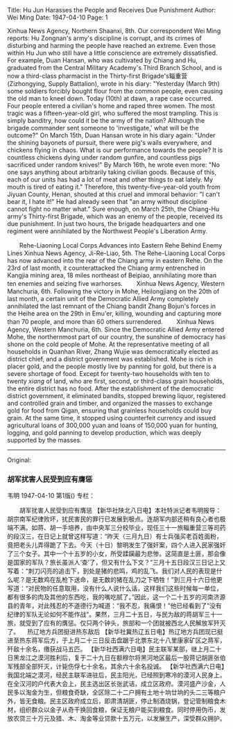 Title: Hu Jun Harasses the People and Receives Due Punishment
Author: Wei Ming
Date: 1947-04-10
Page: 1

Xinhua News Agency, Northern Shaanxi, 8th. Our correspondent Wei Ming reports: Hu Zongnan's army's discipline is corrupt, and its crimes of disturbing and harming the people have reached an extreme. Even those within Hu Jun who still have a little conscience are extremely dissatisfied. For example, Duan Hansan, who was cultivated by Chiang and Hu, graduated from the Central Military Academy's Third Branch School, and is now a third-class pharmacist in the Thirty-first Brigade's辎重营(Zizhongying, Supply Battalion), wrote in his diary: "Yesterday (March 9th) some soldiers forcibly bought flour from the common people, even causing the old man to kneel down. Today (10th) at dawn, a rape case occurred. Four people entered a civilian's home and raped three women. The most tragic was a fifteen-year-old girl, who suffered the most trampling. This is simply banditry, how could it be the army of the nation? Although the brigade commander sent someone to 'investigate,' what will be the outcome?" On March 15th, Duan Hansan wrote in his diary again: "Under the shining bayonets of pursuit, there were pig's wails everywhere, and chickens flying in chaos. What is our performance towards the people? It is countless chickens dying under random gunfire, and countless pigs sacrificed under random knives!" By March 16th, he wrote even more: "No one says anything about arbitrarily taking civilian goods. Because of this, each of our units has had a lot of meat and other things to eat lately. My mouth is tired of eating it." Therefore, this twenty-five-year-old youth from Jiyuan County, Henan, shouted at this cruel and immoral behavior: "I can't bear it, I hate it!" He had already seen that "an army without discipline cannot fight no matter what." Sure enough, on March 25th, the Chiang-Hu army's Thirty-first Brigade, which was an enemy of the people, received its due punishment. In just two hours, the brigade headquarters and one regiment were annihilated by the Northwest People's Liberation Army.

　　Rehe-Liaoning Local Corps Advances into Eastern Rehe Behind Enemy Lines
Xinhua News Agency, Ji-Re-Liao, 5th. The Rehe-Liaoning Local Corps has now advanced into the rear of the Chiang army in eastern Rehe. On the 23rd of last month, it counterattacked the Chiang army entrenched in Kangjia mining area, 18 miles northeast of Beipiao, annihilating more than ten enemies and seizing five warhorses.
　　Xinhua News Agency, Western Manchuria, 6th. Following the victory in Mohe, Heilongjiang on the 20th of last month, a certain unit of the Democratic Allied Army completely annihilated the last remnant of the Chiang bandit Zhang Bojun's forces in the Heihe area on the 29th in Emu'er, killing, wounding and capturing more than 70 people, and more than 60 others surrendered.
　　Xinhua News Agency, Western Manchuria, 6th. Since the Democratic Allied Army entered Mohe, the northernmost part of our country, the sunshine of democracy has shone on the cold people of Mohe. At the representative meeting of all households in Quanhan River, Zhang Wujie was democratically elected as district chief, and a district government was established. Mohe is rich in placer gold, and the people mostly live by panning for gold, but there is a severe shortage of food. Except for twenty-two households with ten to twenty *xiang* of land, who are first, second, or third-class grain households, the entire district has no food. After the establishment of the democratic district government, it eliminated bandits, stopped brewing liquor, registered and controlled grain and timber, and organized the masses to exchange gold for food from Qigan, ensuring that grainless households could buy grain. At the same time, it stopped using counterfeit currency and issued agricultural loans of 300,000 yuan and loans of 150,000 yuan for hunting, logging, and gold panning to develop production, which was deeply supported by the masses.



<hr /> 

Original: 


### 胡军扰害人民受到应有膺惩
韦明
1947-04-10
第1版()
专栏：

　　胡军扰害人民受到应有膺惩
    【新华社陕北八日电】本社特派记者韦明报导：胡宗南军纪律败坏，扰民害民的罪行已发展到极点。连胡军内部还稍有良心者也极端不满。如蒋、胡一手培养，由中央军三分校毕业，现任三十一旅辎重营三等司药的段汉三，在日记上就曾这样写道：“昨天（三月九日）有士兵强买老百姓面粉，竟把老头儿弄得跪了下去。今天（十日）黎明发生了强奸案，四个人进入民家强奸了三个女子。其中一个十五岁的小女，所受蹂躏最为悲惨。这简直是土匪，那会像是国家的军队？旅长虽派人‘查’了，但又有什么下文？”三月十五日段汉三日记上又写着：“刺刀闪亮的追击下，到处是猪的悲鸣，鸡的乱飞。我们对人民的表现是什么呢？是无数鸡在乱枪下送命，是无数的猪在乱刀之下牺牲！”到三月十六日他更写道：“对民物的任意取用，没有什么人说什么话，这样我们这些时候每一单位，都有很多的肉及其他的东西吃，我的嘴吃腻了。”因此，这一个二十五岁的河南济源县的青年，对此残忍的不道德行为喊道：“我不忍，我痛恨！”他已经看到了“没有纪律的军队无论如何不能作战”。果然，三月二十五日，与民为敌的蒋胡军三十一旅，就受到了应有的膺惩。仅只两个钟头，旅部和一个团就被西北人民解放军歼灭了。
  　热辽地方兵团挺进热东敌后
    【新华社冀热辽五日电】热辽地方兵团现已挺进至热东蒋军后方，于上月二十三日反击盘踞于北票东北十八里康家矿区之蒋军，歼敌十余名，缴获战马五匹。
    【新华社西满六日电】民主联军某部，继上月二十日黑龙江之漠河胜利后，复于二十九日在额穆尔将黑河地区最后一股蒋记胡匪张伯军残部全部歼灭，计毙伤俘七十余名，其余六十余名投诚。
    【新华社西满六日电】我国北端之漠河，经民主联军进驻后，民主阳光，已经照到寒冷的漠河人民身上。在全汉河的户代表大会上，民主选出区长张武诘，成立区政府。漠河盛产沙金，人民多以淘金为生，但粮食奇缺，全区除二十二户拥有土地十垧廿垧的头二三等粮户外，皆无食粮。民主区政府成立后，即肃清胡匪，停止制酒烧锅，登记管制粮食木材，组织群众以金子从奇干换回食粮，保证无粮户能买到粮食。同时停用伪币，发放农贷三十万元及猎、木、淘金等业贷款十五万元，以发展生产，深受群众拥护。
